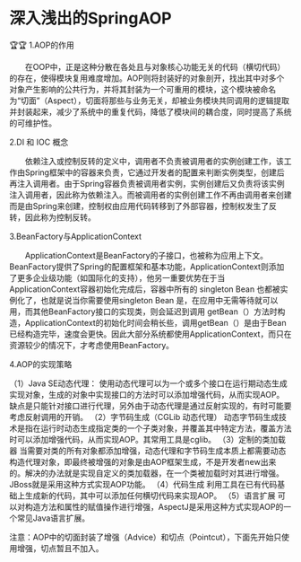 # 深入浅出的SpringAOP
🏆🏆
1.AOP的作用

　　在OOP中，正是这种分散在各处且与对象核心功能无关的代码（横切代码）的存在，使得模块复用难度增加。AOP则将封装好的对象剖开，找出其中对多个对象产生影响的公共行为，并将其封装为一个可重用的模块，这个模块被命名为“切面”（Aspect），切面将那些与业务无关，却被业务模块共同调用的逻辑提取并封装起来，减少了系统中的重复代码，降低了模块间的耦合度，同时提高了系统的可维护性。

2.DI 和 IOC 概念

　　依赖注入或控制反转的定义中，调用者不负责被调用者的实例创建工作，该工作由Spring框架中的容器来负责，它通过开发者的配置来判断实例类型，创建后再注入调用者。由于Spring容器负责被调用者实例，实例创建后又负责将该实例注入调用者，因此称为依赖注入。而被调用者的实例创建工作不再由调用者来创建而是由Spring来创建，控制权由应用代码转移到了外部容器，控制权发生了反转，因此称为控制反转。

3.BeanFactory与ApplicationContext

　　ApplicationContext是BeanFactory的子接口，也被称为应用上下文。BeanFactory提供了Spring的配置框架和基本功能，ApplicationContext则添加了更多企业级功能（如国际化的支持），他另一重要优势在于当ApplicationContext容器初始化完成后，容器中所有的 singleton Bean 也都被实例化了，也就是说当你需要使用singleton Bean 是，在应用中无需等待就可以用，而其他BeanFactory接口的实现类，则会延迟到调用 getBean（）方法时构造，ApplicationContext的初始化时间会稍长些，调用getBean（）是由于Bean已经构造完毕，速度会更快。因此大部分系统都使用ApplicationContext，而只在资源较少的情况下，才考虑使用BeanFactory。

4.AOP的实现策略

（1）Java SE动态代理：
    使用动态代理可以为一个或多个接口在运行期动态生成实现对象，生成的对象中实现接口的方法时可以添加增强代码，从而实现AOP。缺点是只能针对接口进行代理，另外由于动态代理是通过反射实现的，有时可能要考虑反射调用的开销。
（2）字节码生成（CGLib 动态代理）
    动态字节码生成技术是指在运行时动态生成指定类的一个子类对象，并覆盖其中特定方法，覆盖方法时可以添加增强代码，从而实现AOP。其常用工具是cglib。
（3）定制的类加载器
    当需要对类的所有对象都添加增强，动态代理和字节码生成本质上都需要动态构造代理对象，即最终被增强的对象是由AOP框架生成，不是开发者new出来的。解决的办法就是实现自定义的类加载器，在一个类被加载时对其进行增强。JBoss就是采用这种方式实现AOP功能。
（4）代码生成
    利用工具在已有代码基础上生成新的代码，其中可以添加任何横切代码来实现AOP。
（5）语言扩展
    可以对构造方法和属性的赋值操作进行增强，AspectJ是采用这种方式实现AOP的一个常见Java语言扩展。

 

注意：AOP中的切面封装了增强（Advice）和切点（Pointcut），下面先开始只使用增强，切点暂且不加入。
